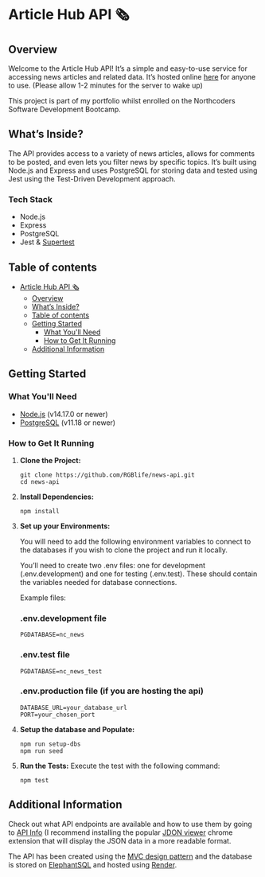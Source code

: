 # Article Hub API 🗞️

## Overview
Welcome to the Article Hub API! It’s a simple and easy-to-use service for accessing news articles and related data. It’s hosted online [here](https://article-hub-api.onrender.com/api) for anyone to use. (Please allow 1-2 minutes for the server to wake up)

This project is part of my portfolio whilst enrolled on the Northcoders Software Development Bootcamp.

## What’s Inside?
The API provides access to a variety of news articles, allows for comments to be posted, and even lets you filter news by specific topics. It’s built using Node.js and Express and uses PostgreSQL for storing data and tested using Jest using the Test-Driven Development approach.

### Tech Stack
- Node.js
- Express
- PostgreSQL
- Jest & [Supertest](https://www.npmjs.com/package/supertest)

## Table of contents

- [Article Hub API 🗞️](#article-hub-api-️)
  - [Overview](#overview)
  - [What’s Inside?](#whats-inside)
  - [Table of contents](#table-of-contents)
  - [Getting Started](#getting-started)
    - [What You'll Need](#what-youll-need)
    - [How to Get It Running](#how-to-get-it-running)
  - [Additional Information](#additional-information)

## Getting Started

### What You'll Need
- <a href="https://nodejs.org">Node.js</a> (v14.17.0 or newer)
- <a href="https://www.postgresql.org/">PostgreSQL</a> (v11.18 or newer)

### How to Get It Running
1. **Clone the Project:**
   ```
   git clone https://github.com/RGBlife/news-api.git
   cd news-api
   ```
2. **Install Dependencies:**
   ```
   npm install
   ```
3. **Set up your Environments:**

    You will need to add the following environment variables to connect to the databases if you wish to clone the project and run it locally.

    You’ll need to create two .env files: one for development (.env.development) and one for testing (.env.test). These should contain the variables needed for database connections.

    Example files:
    ### .env.development file
    ```
    PGDATABASE=nc_news
    ```
    ### .env.test file
    ```
    PGDATABASE=nc_news_test
    ```
    ### .env.production file (if you are hosting the api)
    ``` 
    DATABASE_URL=your_database_url
    PORT=your_chosen_port
    ```
4. **Setup the database and Populate:**
    ```
    npm run setup-dbs
    npm run seed
    ```
5. **Run the Tests:**
    Execute the test with the following command:
    ```
    npm test
    ```
## Additional Information

Check out what API endpoints are available and how to use them by going to [API Info](https://article-hub-api.onrender.com/api/) (I recommend installing the popular [JDON viewer](https://chromewebstore.google.com/detail/json-viewer/gbmdgpbipfallnflgajpaliibnhdgobh)  chrome extension that will display the JSON data in a more readable format.

The API has been created using the [MVC design pattern](https://developer.mozilla.org/en-US/docs/Glossary/MVC) and the database is stored on [ElephantSQL](https://www.elephantsql.com/) and hosted using [Render](https://render.com/).
